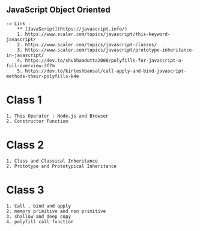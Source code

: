 ## JavaScript Object Oriented

    -> Link :
        ** [JavaScript](https://javascript.info/)
        1. https://www.scaler.com/topics/javascript/this-keyword-javascript/
        2. https://www.scaler.com/topics/javascript-classes/
        3. https://www.scaler.com/topics/javascript/prototype-inheritance-in-javascript/
        4. https://dev.to/shubhamdutta2000/polyfills-for-javascript-a-full-overview-3f7m
        5. https://dev.to/kirteshbansal/call-apply-and-bind-javascript-methods-their-polyfills-k4e

# Class 1

    1. This Operator : Node.js and Browser
    2. Constructor Function

# Class 2

    1. Class and Classical Inheritance
    2. Prototype and Prototypical Inheritance

# Class 3

    1. Call , bind and apply
    2. memory primitive and non primitive
    3. shallow and deep copy
    4. polyfill call function
